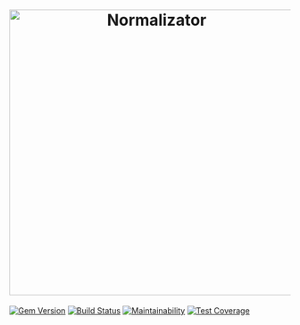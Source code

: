 <h1 align="center">
  <img src="https://raw.githubusercontent.com/omarandstuff/normalizator/master/media/normalizator-logo.png" alt="Normalizator" title="Normalizator" width="512">
</h1>

[![Gem Version](https://badge.fury.io/rb/normalizator.svg)](https://rubygems.org/gems/normalizator)
[![Build Status](https://travis-ci.org/omarandstuff/normalizator.svg?branch=master)](https://travis-ci.org/omarandstuff/normalizator)
[![Maintainability](https://api.codeclimate.com/v1/badges/8ac96249f76f2001c036/maintainability)](https://codeclimate.com/github/omarandstuff/normalizator/maintainability)
[![Test Coverage](https://api.codeclimate.com/v1/badges/8ac96249f76f2001c036/test_coverage)](https://codeclimate.com/github/omarandstuff/normalizator/test_coverage)
